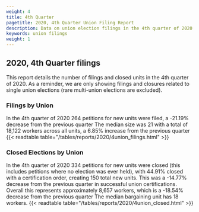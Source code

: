 ```yaml
---
weight: 4
title: 4th Quarter
pagetitle: 2020, 4th Quarter Union Filing Report
description: Data on union election filings in the 4th quarter of 2020
keywords: union filings
weight: 1
---
```


## 2020, 4th Quarter filings

This report details the number of filings and closed units in the 4th quarter of 2020. As a reminder, we are only showing filings and closures related to single union elections (rare multi-union elections are excluded).

### Filings by Union
In the 4th quarter of 2020 264 petitions for new units were filed, a -21.19% decrease from the previous quarter The median size was 21 with a total of 18,122 workers across all units, a 6.85% increase from the previous quarter
{{< readtable table="/tables/reports/2020/4union_filings.html" >}}

### Closed Elections by Union
In the 4th quarter of 2020 334 petitions for new units were closed (this includes petitions where no election was ever held), with 44.91% closed with a certification order, creating 150 total new units. This was a -14.77% decrease from the previous quarter in successful union certifications. Overall this represents approximately 8,657 workers, which is a -18.54% decrease from the previous quarter The median bargaining unit has 18 workers.
{{< readtable table="/tables/reports/2020/4union_closed.html" >}}

